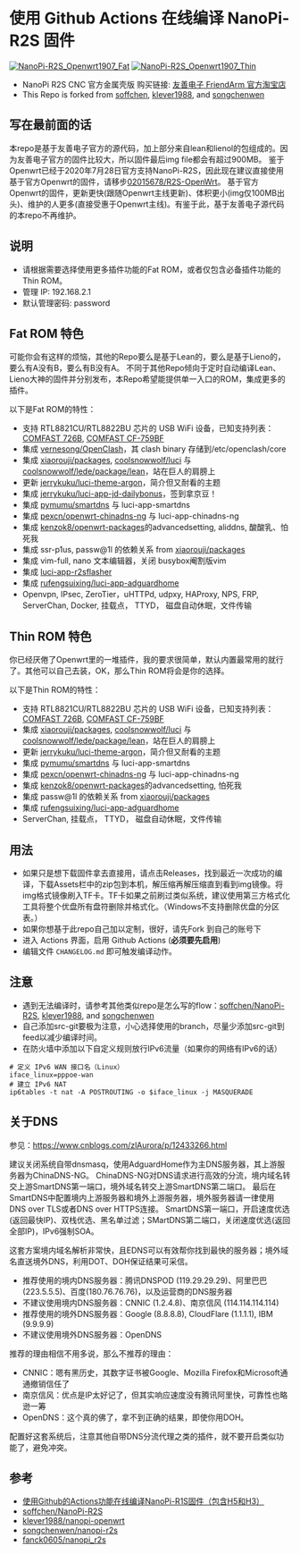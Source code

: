 # 使用 Github Actions 在线编译 NanoPi-R2S 固件

[![NanoPi-R2S_Openwrt1907_Fat](https://github.com/02015678/NanoPi-R2S/workflows/NanoPi-R2S%20RK3328%20OpenWrt%2019.07%20Fat%20Build/badge.svg)](https://github.com/02015678/NanoPi-R2S/actions?query=workflow%3A%22NanoPi-R2S+RK3328+OpenWrt+19.07+Fat+Build%22) 
[![NanoPi-R2S_Openwrt1907_Thin](https://github.com/02015678/NanoPi-R2S/workflows/NanoPi-R2S%20RK3328%20OpenWrt%2019.07%20Thin%20Build/badge.svg)](https://github.com/02015678/NanoPi-R2S/actions?query=workflow%3A%22NanoPi-R2S+RK3328+OpenWrt+19.07+Thin+Build%22) 

* NanoPi R2S CNC 官方金属壳版 购买链接: [友善电子 FriendArm 官方淘宝店](https://item.taobao.com/item.htm?id=611901481535) 
* This Repo is forked from [soffchen](https://github.com/soffchen/NanoPi-R2S), [klever1988](https://github.com/klever1988/nanopi-openwrt), and [songchenwen](https://github.com/songchenwen/nanopi-r2s)


## 写在最前面的话
本repo是基于友善电子官方的源代码，加上部分来自lean和lienol的包组成的。因为友善电子官方的固件比较大，所以固件最后img file都会有超过900MB。
鉴于Openwrt已经于2020年7月28日官方支持NanoPi-R2S，因此现在建议直接使用基于官方Openwrt的固件，请移步[02015678/R2S-OpenWrt](https://github.com/02015678/R2S-OpenWrt)。
基于官方Openwrt的固件，更新更快(跟随Openwrt主线更新)、体积更小(img仅100MB出头)、维护的人更多(直接受惠于Openwrt主线)。有鉴于此，基于友善电子源代码的本repo不再维护。

## 说明
* 请根据需要选择使用更多插件功能的Fat ROM，或者仅包含必备插件功能的Thin ROM。
* 管理 IP: 192.168.2.1
* 默认管理密码: password

## Fat ROM 特色
可能你会有这样的烦恼，其他的Repo要么是基于Lean的，要么是基于Lieno的，要么有A没有B，要么有B没有A。
不同于其他Repo倾向于定时自动编译Lean、Lieno大神的固件并分别发布，本Repo希望能提供单一入口的ROM，集成更多的插件。

以下是Fat ROM的特性：
* 支持 RTL8821CU/RTL8822BU 芯片的 USB WiFi 设备，已知支持列表：[COMFAST 726B](https://u.jd.com/KmtGTP), [COMFAST CF-759BF](https://u.jd.com/AiZit7)
* 集成 [vernesong/OpenClash](https://github.com/vernesong/OpenClash)，其 clash binary 存储到/etc/openclash/core
* 集成 [xiaorouji/packages](https://github.com/xiaorouji/packages), [coolsnowwolf/luci](https://github.com/coolsnowwolf/luci) 与 [coolsnowwolf/lede/package/lean](https://github.com/coolsnowwolf/lede/tree/master/package/lean)，站在巨人的肩膀上
* 更新 [jerrykuku/luci-theme-argon](https://github.com/jerrykuku/luci-theme-argon)，简介但又耐看的主题
* 集成 [jerrykuku/luci-app-jd-dailybonus](https://github.com/jerrykuku/luci-app-jd-dailybonus)，签到拿京豆！
* 集成 [pymumu/smartdns](https://github.com/pymumu/smartdns) 与 luci-app-smartdns
* 集成 [pexcn/openwrt-chinadns-ng](https://github.com/pexcn/openwrt-chinadns-ng) 与 luci-app-chinadns-ng
* 集成 [kenzok8/openwrt-packages](https://github.com/kenzok8/openwrt-packages)的advancedsetting, aliddns, 酸酸乳、怕死我
* 集成 ssr-p1us, passw@1l 的依赖关系 from [xiaorouji/packages](https://github.com/xiaorouji/packages) 
* 集成 vim-full, nano 文本编辑器，关闭 busybox阉割版vim
* 集成 [luci-app-r2sflasher](https://github.com/songchenwen/nanopi-r2s/tree/master/luci-app-r2sflasher)
* 集成 [rufengsuixing/luci-app-adguardhome](https://github.com/rufengsuixing/luci-app-adguardhome)
* Openvpn, IPsec, ZeroTier，uHTTPd, udpxy, HAProxy, NPS, FRP, ServerChan, Docker, 挂载点， TTYD， 磁盘自动休眠，文件传输

## Thin ROM 特色
你已经厌倦了Openwrt里的一堆插件，我的要求很简单，默认内置最常用的就行了。其他可以自己去装，OK，那么Thin ROM将会是你的选择。

以下是Thin ROM的特性：
* 支持 RTL8821CU/RTL8822BU 芯片的 USB WiFi 设备，已知支持列表：[COMFAST 726B](https://u.jd.com/KmtGTP), [COMFAST CF-759BF](https://u.jd.com/AiZit7)
* 集成 [xiaorouji/packages](https://github.com/xiaorouji/packages), [coolsnowwolf/luci](https://github.com/coolsnowwolf/luci) 与 [coolsnowwolf/lede/package/lean](https://github.com/coolsnowwolf/lede/tree/master/package/lean)，站在巨人的肩膀上
* 更新 [jerrykuku/luci-theme-argon](https://github.com/jerrykuku/luci-theme-argon)，简介但又耐看的主题
* 集成 [pymumu/smartdns](https://github.com/pymumu/smartdns) 与 luci-app-smartdns
* 集成 [pexcn/openwrt-chinadns-ng](https://github.com/pexcn/openwrt-chinadns-ng) 与 luci-app-chinadns-ng
* 集成 [kenzok8/openwrt-packages](https://github.com/kenzok8/openwrt-packages)的advancedsetting, 怕死我
* 集成 passw@1l 的依赖关系 from [xiaorouji/packages](https://github.com/xiaorouji/packages) 
* 集成 [rufengsuixing/luci-app-adguardhome](https://github.com/rufengsuixing/luci-app-adguardhome)
* ServerChan, 挂载点， TTYD， 磁盘自动休眠，文件传输

## 用法
* 如果只是想下载固件拿去直接用，请点击Releases，找到最近一次成功的编译，下载Assets栏中的zip包到本机，解压缩再解压缩直到看到img镜像。将img格式镜像刷入TF卡。TF卡如果之前刷过类似系统，建议使用第三方格式化工具将整个优盘所有盘符删除并格式化。（Windows不支持删除优盘的分区表。）
* 如果你想基于此repo自己加以定制，很好，请先Fork 到自己的账号下
* 进入 Actions 界面，启用 Github Actions (**必须要先启用**)
* 编辑文件 `CHANGELOG.md` 即可触发编译动作。

## 注意
* 遇到无法编译时，请参考其他类似repo是怎么写的flow：[soffchen/NanoPi-R2S](https://github.com/soffchen/NanoPi-R2S), [klever1988](https://github.com/klever1988/nanopi-openwrt), and [songchenwen](https://github.com/songchenwen/nanopi-r2s) 
* 自己添加src-git要极为注意，小心选择使用的branch，尽量少添加src-git到feed以减少编译时间。
* 在防火墙中添加以下自定义规则放行IPv6流量（如果你的网络有IPv6的话）
```
# 定义 IPv6 WAN 接口名（Linux）
iface_linux=pppoe-wan
# 建立 IPv6 NAT
ip6tables -t nat -A POSTROUTING -o $iface_linux -j MASQUERADE
```
## 关于DNS
参见：https://www.cnblogs.com/zlAurora/p/12433266.html

建议关闭系统自带dnsmasq，使用AdguardHome作为主DNS服务器，其上游服务器为ChinaDNS-NG。
ChinaDNS-NG对DNS请求进行高效的分流，境内域名转交上游SmartDNS第一端口，境外域名转交上游SmartDNS第二端口。
最后在SmartDNS中配置境内上游服务器和境外上游服务器，境外服务器请一律使用DNS over TLS或者DNS over HTTPS连接。
SmartDNS第一端口，开启速度优选(返回最快IP)、双栈优选、黑名单过滤；SMartDNS第二端口，关闭速度优选(返回全部IP)，IPv6强制SOA。

这套方案境内域名解析非常快，且EDNS可以有效帮你找到最快的服务器；境外域名直送境外DNS，利用DOT、DOH保证结果可采信。

- 推荐使用的境内DNS服务器：腾讯DNSPOD (119.29.29.29)、阿里巴巴(223.5.5.5)、百度(180.76.76.76)，以及运营商的DNS服务器
- 不建议使用境内DNS服务器：CNNIC (1.2.4.8)、南京信风 (114.114.114.114)
- 推荐使用的境外DNS服务器：Google (8.8.8.8), CloudFlare (1.1.1.1), IBM (9.9.9.9)
- 不建议使用境外DNS服务器：OpenDNS

推荐的理由相信不用多说，那么不推荐的理由：
- CNNIC：嗯有黑历史，其数字证书被Google、Mozilla Firefox和Microsoft通通撤销信任了
- 南京信风：优点是IP太好记了，但其实响应速度没有腾讯阿里快，可靠性也略逊一筹
- OpenDNS：这个真的佛了，拿不到正确的结果，即使你用DOH。

配置好这套系统后，注意其他自带DNS分流代理之类的插件，就不要开启类似功能了，避免冲突。

## 参考
* [使用Github的Actions功能在线编译NanoPi-R1S固件（包含H5和H3）](https://totoro.site/index.php/archives/70/)
* [soffchen/NanoPi-R2S](https://github.com/soffchen/NanoPi-R2S)
* [klever1988/nanopi-openwrt](https://github.com/klever1988/nanopi-openwrt)
* [songchenwen/nanopi-r2s](https://github.com/songchenwen/nanopi-r2s)
* [fanck0605/nanopi_r2s](https://github.com/fanck0605/nanopi_r2s)
